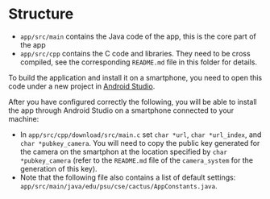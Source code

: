 # Structure

* `app/src/main` contains the Java code of the app, this is the core part of the app
* `app/src/cpp` contains the C code and libraries. They need to be cross compiled, see the corresponding `README.md` file in this folder for details.

To build the application and install it on a smartphone, you need to open this code under a new project in [Android Studio](https://developer.android.com/studio/).

After you have configured correctly the following, you will be able to install the app through Android Studio on a smartphone connected to your machine:

  - In `app/src/cpp/download/src/main.c` set `char *url`, `char *url_index`, and `char *pubkey_camera`. You will need to copy the public key generated for the camera on the smartphon at the location specified by `char *pubkey_camera` (refer to the `README.md` file of the `camera_system` for the generation of this key).
  - Note that the following file also contains a list of default settings:  `app/src/main/java/edu/psu/cse/cactus/AppConstants.java`.
